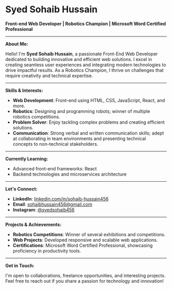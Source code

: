 # Syed Sohaib Hussain

**Front-end Web Developer | Robotics Champion | Microsoft Word Certified Professional**

---

**About Me:**

Hello! I'm **Syed Sohaib Hussain**, a passionate Front-End Web Developer dedicated to building innovative and efficient web solutions. I excel in creating seamless user experiences and integrating modern technologies to drive impactful results. As a Robotics Champion, I thrive on challenges that require creativity and technical expertise.

---

**Skills & Interests:**

- **Web Development**: Front-end using HTML, CSS, JavaScript, React, and more.
- **Robotics**: Designing and programming robots; winner of multiple robotics competitions.
- **Problem Solver**: Enjoy tackling complex problems and creating efficient solutions.
- **Communication**: Strong verbal and written communication skills; adept at collaborating in team environments and presenting technical concepts to non-technical stakeholders.
---

**Currently Learning:**

- Advanced front-end frameworks: React
- Backend technologies and microservices architecture

---

**Let's Connect:**

- **LinkedIn**: [linkedin.com/in/sohaib-hussain456](https://www.linkedin.com/in/sohaib-hussain456)
- **Email**: [sohaibhussain456@gmail.com](mailto:sohaibhussain456@gmail.com)
- **Instagram**: [@syedsohaib456](https://www.instagram.com/syedsohaib456)

---

**Projects & Achievements:**

- **Robotics Competitions**: Winner of several exhibitions and competitions.
- **Web Projects**: Developed responsive and scalable web applications.
- **Certifications**: Microsoft Word Certified Professional, showcasing proficiency in productivity tools.

---

**Get in Touch:**

I'm open to collaborations, freelance opportunities, and interesting projects. Feel free to reach out if you share a passion for technology and innovation!

